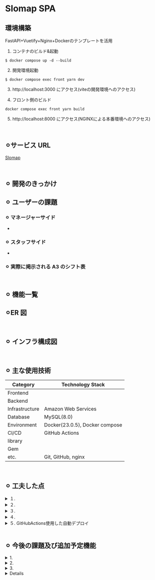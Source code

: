# Slomap SPA

## 環境構築
FastAPI+Vuetify+Nginx+Dockerのテンプレートを活用
1. コンテナのビルド&起動
```
$ docker compose up -d --build
```

2. 開発環境起動
```
$ docker compose exec front yarn dev
```

3. http://localhost:3000 にアクセス(viteの開発環境へのアクセス)

4. フロント側のビルド
```
docker compose exec front yarn build
```

5. http://localhost:8000 にアクセス(NGINXによる本番環境へのアクセス)

<br>

## ⚪︎**サービス URL**

[Slomap](https://www.google.com)

<br>

## ⚪︎ 開発のきっかけ


## ⚪︎ ユーザーの課題

### ⚪︎ マネージャーサイド

- 

### ⚪︎ スタッフサイド

- 
### ⚪︎ 実際に掲示される A3 のシフト表



<br>

## ⚪︎ 機能一覧


## ⚪︎ER 図


<br>

## ⚪︎ インフラ構成図


<br>

## ⚪︎ 主な使用技術

| Category       | Technology Stack                                     |
| -------------- | ---------------------------------------------------- |
| Frontend       |                                                      |
| Backend        |                                                      |
| Infrastructure | Amazon Web Services                                  |
| Database       | MySQL(8.0)                                           |
| Environment    | Docker(23.0.5), Docker compose                       |
| CI/CD          | GitHub Actions                                       |
| library        |                                                      |
| Gem            |                                                      |
| etc.           | Git, GitHub, nginx                                   |

<br>

## ⚪︎ 工夫した点

<details>
<summary>１. </summary>


</details>

<details>
<summary>２. </summary>


</details>

<details>
<summary>３. </summary>

- 
</details>

<details>
<summary>４. </summary>

- 

</details>

<details>
<summary>５. GitHubActions使用した自動デプロイ</summary>

- ECR にイメージの push、ECS のタスク・サービスの更新を実施して backend 側の自動デプロイ可能にしています。
- frontend 側では S3 に build したファイルをアップロードし、Cloudfront を更新する様にしました。
- 発火のタイミングとしては個人開発なので、develop ブランチのみ作成し main ブランチにマージした際に発火する様にしています。

</details>

<br>

## ⚪︎ 今後の課題及び追加予定機能

<details>
<summary>1. </summary>

- 
</details>

<details>
<summary>2. </summary>

- 
</details>

<details>
<summary>3.</summary>

- 
</details>

<details>


<details>
